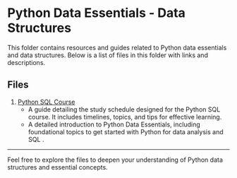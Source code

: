 # Python Data Essentials - Data Structures

This folder contains resources and guides related to Python data essentials and data structures. Below is a list of files in this folder with links and descriptions.

## Files

1. [Python SQL Course](https://github.com/AbhijayG1992/Python_For_Data_Analysis/blob/main/Python-data-essentials-data-structures/Readme%20for%20Study%20Schedule%20for%20Python%20SQL%20Course.md)
   - A guide detailing the study schedule designed for the Python SQL course. It includes timelines, topics, and tips for effective learning.
   - A detailed introduction to Python Data Essentials, including foundational topics to get started with Python for data analysis and SQL .
----------------------------------------------------------------------------------------------------------------
Feel free to explore the files to deepen your understanding of Python data structures and essential concepts.
